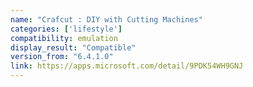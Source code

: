 ```yaml
---
name: "Crafcut : DIY with Cutting Machines"
categories: ['lifestyle']
compatibility: emulation
display_result: "Compatible"
version_from: "6.4.1.0"
link: https://apps.microsoft.com/detail/9PDK54WH9GNJ
---
```

